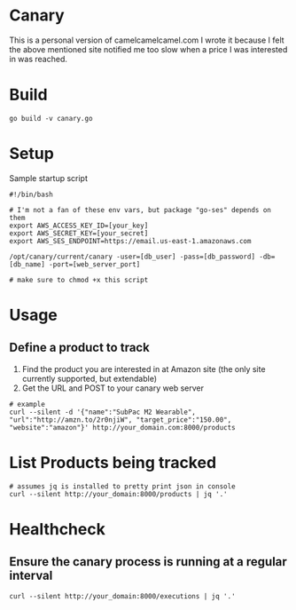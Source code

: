 # Canary
This is a personal version of camelcamelcamel.com
I wrote it because I felt the above mentioned site notified me too slow when a price I was interested in was reached.

# Build
```
go build -v canary.go
```

# Setup
Sample startup script
```
#!/bin/bash

# I'm not a fan of these env vars, but package "go-ses" depends on them
export AWS_ACCESS_KEY_ID=[your_key]
export AWS_SECRET_KEY=[your_secret]
export AWS_SES_ENDPOINT=https://email.us-east-1.amazonaws.com

/opt/canary/current/canary -user=[db_user] -pass=[db_password] -db=[db_name] -port=[web_server_port]

# make sure to chmod +x this script
```

# Usage
## Define a product to track
1. Find the product you are interested in at Amazon site (the only site currently supported, but extendable)
2. Get the URL and POST to your canary web server
```
# example
curl --silent -d '{"name":"SubPac M2 Wearable", "url":"http://amzn.to/2r0njiW", "target_price":"150.00", "website":"amazon"}' http://your_domain.com:8000/products
```

# List Products being tracked
```
# assumes jq is installed to pretty print json in console
curl --silent http://your_domain:8000/products | jq '.'
```

# Healthcheck
## Ensure the canary process is running at a regular interval
```
curl --silent http://your_domain:8000/executions | jq '.'
```

